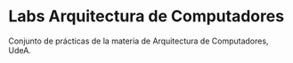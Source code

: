 # Labs Arquitectura de Computadores
Conjunto de prácticas de la materia de Arquitectura de Computadores, UdeA.
